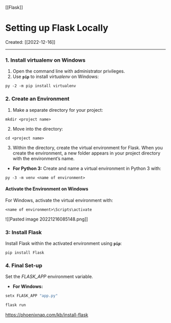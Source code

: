 [[Flask]]

# Setting up Flask Locally
Created:  [[2022-12-16]]

---
### 1. Install virtualenv on Windows
1. Open the command line with administrator privileges.
2. Use **`pip`** to install _virtualenv_ on Windows:
```
py -2 -m pip install virtualenv
```

### 2. Create an Environment
1. Make a separate directory for your project:
```
mkdir <project name>
```

2. Move into the directory:
```
cd <project name>
```
3. Within the directory, create the virtual environment for Flask. When you create the environment, a new folder appears in your project directory with the environment’s name.

-   **For Python 3:**
Create and name a virtual environment in Python 3 with:
```
py -3 -m venv <name of environment>
```

#### Activate the Environment on Windows
For Windows, activate the virtual environment with:
```
<name of environment>\Scripts\activate
```
![[Pasted image 20221216085148.png]]

### 3: Install Flask
Install Flask within the activated environment using **`pip`**:
```
pip install Flask
```


### 4. Final Set-up
Set the _FLASK_APP_ environment variable.
-   **For Windows:**
```cmd
setx FLASK_APP "app.py"
```


```Python
flask run
```


https://phoenixnap.com/kb/install-flask








